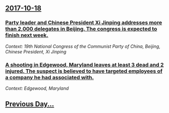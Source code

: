 ## [2017-10-18](/news/2017/10/18/index.md)

### [Party leader and Chinese President Xi Jinping addresses more than 2,000 delegates in Beijing. The congress is expected to finish next week. ](/news/2017/10/18/party-leader-and-chinese-president-xi-jinping-addresses-more-than-2-000-delegates-in-beijing-the-congress-is-expected-to-finish-next-week.md)
_Context: 19th National Congress of the Communist Party of China, Beijing, Chinese President, Xi Jinping_

### [A shooting in Edgewood, Maryland leaves at least 3 dead and 2 injured. The suspect is believed to have targeted employees of a company he had associated with. ](/news/2017/10/18/a-shooting-in-edgewood-maryland-leaves-at-least-3-dead-and-2-injured-the-suspect-is-believed-to-have-targeted-employees-of-a-company-he-ha.md)
_Context: Edgewood, Maryland_

## [Previous Day...](/news/2017/10/17/index.md)

